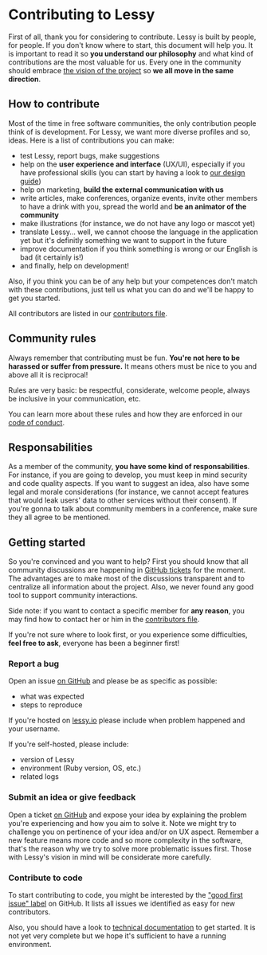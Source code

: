 # Contributing to Lessy

First of all, thank you for considering to contribute. Lessy is built by
people, for people. If you don't know where to start, this document will help
you. It is important to read it so **you understand our philosophy** and what
kind of contributions are the most valuable for us. Every one in the community
should embrace [the vision of the project](README.md) so **we all move in the
same direction**.

## How to contribute

Most of the time in free software communities, the only contribution people
think of is development. For Lessy, we want more diverse profiles and so,
ideas. Here is a list of contributions you can make:

- test Lessy, report bugs, make suggestions
- help on the **user experience and interface** (UX/UI), especially if you have
  professional skills (you can start by having a look to [our design guide](https://lessy.io/design))
- help on marketing, **build the external communication with us**
- write articles, make conferences, organize events, invite other members to
  have a drink with you, spread the world and **be an animator of the
  community**
- make illustrations (for instance, we do not have any logo or mascot yet)
- translate Lessy… well, we cannot choose the language in the application yet
  but it's definitly something we want to support in the future
- improve documentation if you think something is wrong or our English is bad
  (it certainly is!)
- and finally, help on development!

Also, if you think you can be of any help but your competences don't match
with these contributions, just tell us what you can do and we'll be happy to
get you started.

All contributors are listed in our [contributors file](CONTRIBUTORS.md).

## Community rules

Always remember that contributing must be fun. **You're not here to be harassed
or suffer from pressure.** It means others must be nice to you and above all it
is reciprocal!

Rules are very basic: be respectful, considerate, welcome people, always be
inclusive in your communication, etc.

You can learn more about these rules and how they are enforced in our [code of
conduct](CODE_OF_CONDUCT.md).

## Responsabilities

As a member of the community, **you have some kind of responsabilities**. For
instance, if you are going to develop, you must keep in mind security and code
quality aspects. If you want to suggest an idea, also have some legal and
morale considerations (for instance, we cannot accept features that would leak
users' data to other services without their consent). If you're gonna to talk
about community members in a conference, make sure they all agree to be
mentioned.

## Getting started

So you're convinced and you want to help? First you should know that all
community discussions are happening in [GitHub tickets](https://github.com/marienfressinaud/lessy/issues/)
for the moment. The advantages are to make most of the discussions transparent
and to centralize all information about the project. Also, we never found any
good tool to support community interactions.

Side note: if you want to contact a specific member for **any reason**, you may
find how to contact her or him in the [contributors file](CONTRIBUTORS.md).

If you're not sure where to look first, or you experience some difficulties,
**feel free to ask**, everyone has been a beginner first!

### Report a bug

Open an issue [on GitHub](https://github.com/marienfressinaud/lessy/issues) and
please be as specific as possible:

- what was expected
- steps to reproduce

If you're hosted on [lessy.io](https://lessy.io) please include when problem
happened and your username.

If you're self-hosted, please include:

- version of Lessy
- environment (Ruby version, OS, etc.)
- related logs

### Submit an idea or give feedback

Open a ticket [on GitHub](https://github.com/marienfressinaud/lessy/issues) and
expose your idea by explaining the problem you're experiencing and how you aim
to solve it. Note we might try to challenge you on pertinence of your idea
and/or on UX aspect. Remember a new feature means more code and so more
complexity in the software, that's the reason why we try to solve more
problematic issues first. Those with Lessy's vision in mind will be considerate
more carefully.

### Contribute to code

To start contributing to code, you might be interested by the ["good first
issue" label](https://github.com/marienfressinaud/lessy/issues?q=is%3Aissue+is%3Aopen+label%3A%22good+first+issue%22)
on GitHub. It lists all issues we identified as easy for new contributors.

Also, you should have a look to [technical documentation](docs/index.md) to get
started. It is not yet very complete but we hope it's sufficient to have a
running environment.
